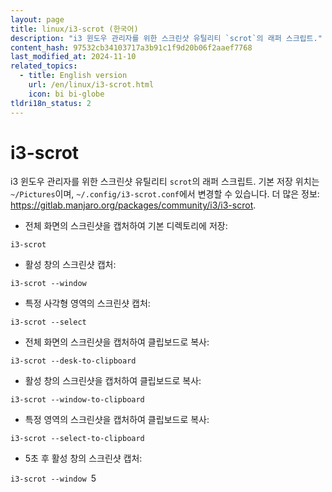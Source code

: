 ```yaml
---
layout: page
title: linux/i3-scrot (한국어)
description: "i3 윈도우 관리자를 위한 스크린샷 유틸리티 `scrot`의 래퍼 스크립트."
content_hash: 97532cb34103717a3b91c1f9d20b06f2aaef7768
last_modified_at: 2024-11-10
related_topics:
  - title: English version
    url: /en/linux/i3-scrot.html
    icon: bi bi-globe
tldri18n_status: 2
---
```

# i3-scrot

i3 윈도우 관리자를 위한 스크린샷 유틸리티 `scrot`의 래퍼 스크립트.
기본 저장 위치는 `~/Pictures`이며, `~/.config/i3-scrot.conf`에서 변경할 수 있습니다.
더 많은 정보: <https://gitlab.manjaro.org/packages/community/i3/i3-scrot>.

- 전체 화면의 스크린샷을 캡처하여 기본 디렉토리에 저장:

`i3-scrot`

- 활성 창의 스크린샷 캡처:

`i3-scrot --window`

- 특정 사각형 영역의 스크린샷 캡처:

`i3-scrot --select`

- 전체 화면의 스크린샷을 캡처하여 클립보드로 복사:

`i3-scrot --desk-to-clipboard`

- 활성 창의 스크린샷을 캡처하여 클립보드로 복사:

`i3-scrot --window-to-clipboard`

- 특정 영역의 스크린샷을 캡처하여 클립보드로 복사:

`i3-scrot --select-to-clipboard`

- 5초 후 활성 창의 스크린샷 캡처:

`i3-scrot --window `<span class="tldr-var badge badge-pill bg-dark-lm bg-white-dm text-white-lm text-dark-dm font-weight-bold">5</span>
